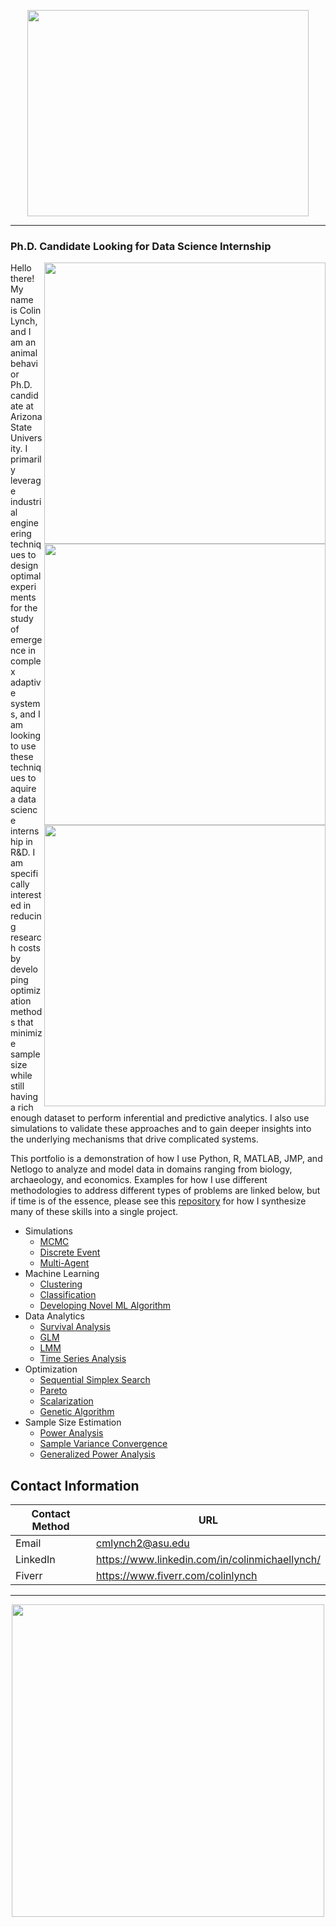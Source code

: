 <p align="center">
  <img width="450" height="330" src=https://user-images.githubusercontent.com/61156429/211726471-9fee64e6-1dc8-4719-9aea-530528ec39a1.gif>
</p>

***

### Ph.D. Candidate Looking for Data Science Internship

<img src="https://user-images.githubusercontent.com/61156429/211861311-642d131e-de8e-402a-afe0-e2df6b74e361.png" align="right" width="450px"/>  
<img src="https://user-images.githubusercontent.com/61156429/211863737-6ae0e5e4-6baa-48b5-be6a-7ae52ba6dc52.png" align="right" width="450px"/>
<img src="https://user-images.githubusercontent.com/61156429/211865264-91c2a721-7d13-48c2-9672-bf82d611ba41.png" align="right" width="450px"/>

Hello there! My name is Colin Lynch, and I am an animal behavior Ph.D. candidate at Arizona State University. I primarily leverage industrial engineering techniques to design optimal experiments for the study of emergence in complex adaptive systems, and I am looking to use these techniques to aquire a data science internship in R&D. I am specifically interested in reducing research costs by developing optimization methods that minimize sample size while still having a rich enough dataset to perform inferential and predictive analytics. I also use simulations to validate these approaches and to gain deeper insights into the underlying mechanisms that drive complicated systems.   

This portfolio is a demonstration of how I use Python, R, MATLAB, JMP, and Netlogo to analyze and model data in domains ranging from biology, archaeology, and economics. Examples for how I use different methodologies to address different types of problems are linked below, but if time is of the essence, please see this [repository](https://github.com/colinmichaellynch/End-to-End-Ant-Data-Project) for how I synthesize many of these skills into a single project. 

* Simulations
  - [MCMC](https://github.com/colinmichaellynch/Nutrient-Allocation-in-Leaf-Cutter-Ants)
  - [Discrete Event](https://github.com/colinmichaellynch/End-to-End-Ant-Data-Project/tree/main/Part%201)
  - [Multi-Agent](https://github.com/colinmichaellynch/Easter-Island-Cooperation-Simulation)
* Machine Learning
  - [Clustering](https://github.com/colinmichaellynch/End-to-End-Ant-Data-Project/tree/main/Part%203)
  - [Classification](https://github.com/colinmichaellynch/ML-For-Ankle-Surgery)
  - [Developing Novel ML Algorithm](https://github.com/colinmichaellynch/Casting-Machine-Learning-Algorithm) 
* Data Analytics 
  - [Survival Analysis](https://github.com/colinmichaellynch/Effect-of-Fungicide-on-Bees)
  - [GLM](https://github.com/colinmichaellynch/Easter-Island-Cooperation-Simulation)
  - [LMM](https://github.com/colinmichaellynch/Sampling-Across-vs-Within-Random-Effects)
  - [Time Series Analysis](https://github.com/colinmichaellynch/Easter-Island-Rainfall-Time-Series)
* Optimization 
   - [Sequential Simplex Search](https://github.com/colinmichaellynch/Simplex-Optimization-for-Experimental-Design)
   - [Pareto](https://github.com/colinmichaellynch/Fiverr-Projects/tree/main/Where%20to%20Buy%20Rental%20Properties)
   - [Scalarization](https://github.com/colinmichaellynch/End-to-End-Ant-Data-Project/tree/main/Part%201)
   - [Genetic Algorithm](https://github.com/colinmichaellynch/Optimal-Threshold-Distributions)
* Sample Size Estimation
   - [Power Analysis](https://github.com/colinmichaellynch/Optimal-Experimental-Designs-for-Hypothesis-Testing-with-Multiple-Factors)
   - [Sample Variance Convergence](https://github.com/colinmichaellynch/End-to-End-Ant-Data-Project/tree/main/Part%201)
   - [Generalized Power Analysis](https://github.com/colinmichaellynch/Sampling-Across-vs-Within-Random-Effects)

## Contact Information

| Contact Method | URL |
| --- | --- |
| Email | cmlynch2@asu.edu |
| LinkedIn | https://www.linkedin.com/in/colinmichaellynch/ |
| Fiverr | https://www.fiverr.com/colinlynch |

***

<p align="center">
  <img width="500" height="500" src=https://user-images.githubusercontent.com/61156429/211883975-0946d5e5-95f6-47ae-81f8-74b415f5cdc7.gif>
</p>

